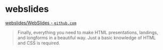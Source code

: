 # webslides

[webslides/WebSlides - `github.com`](https://github.com/webslides/WebSlides)

> Finally, everything you need to make HTML presentations, landings, and longforms in a beautiful way. Just a basic knowledge of HTML and CSS is required.
